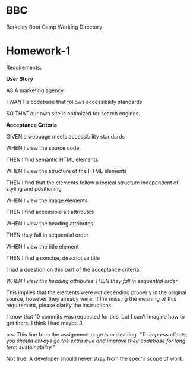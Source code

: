 # BBC
Berkeley Boot Camp Working Directory

# Homework-1

Requirements:

**User Story**

AS A marketing agency

I WANT a codebase that follows accessibility standards

SO THAT our own site is optimized for search engines.

**Acceptance Criteria**

GIVEN a webpage meets accessibility standards

WHEN I view the source code

THEN I find semantic HTML elements

WHEN I view the structure of the HTML elements

THEN I find that the elements follow a logical structure independent of styling and positioning

WHEN I view the image elements

THEN I find accessible alt attributes

WHEN I view the heading attributes

THEN they fall in sequential order

WHEN I view the title element

THEN I find a concise, descriptive title


I had a question on this part of the acceptance criteria:

*WHEN I view the heading attributes
THEN they fall in sequential order*

This implies that the <h> elements were not decending properly in the original source, however they already were. If I'm missing the meaning of this requirement, please clarify the instructions.

I know that 10 commits was requested for this, but I can't imagine how to get there. I think I had maybe 3.

p.s. This line from the assignment page is misleading:
*"To impress clients, you should always go the extra mile and improve their codebase for long term sustainability."*

Not true. A developer should never stray from the spec'd scope of work.